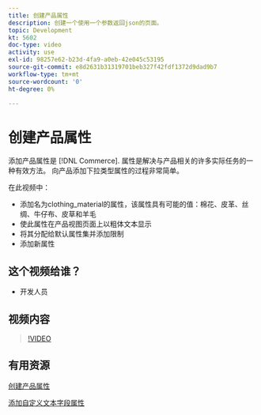 ```yaml
---
title: 创建产品属性
description: 创建一个使用一个参数返回json的页面。
topic: Development
kt: 5602
doc-type: video
activity: use
exl-id: 98257e62-b23d-4fa9-a0eb-42e045c53195
source-git-commit: e8d2631b31319701beb327f42fdf1372d9dad9b7
workflow-type: tm+mt
source-wordcount: '0'
ht-degree: 0%

---
```


# 创建产品属性

添加产品属性是 [!DNL Commerce]. 属性是解决与产品相关的许多实际任务的一种有效方法。 向产品添加下拉类型属性的过程非常简单。

在此视频中：

- 添加名为clothing_material的属性，该属性具有可能的值：棉花、皮革、丝绸、牛仔布、皮草和羊毛
- 使此属性在产品视图页面上以粗体文本显示
- 将其分配给默认属性集并添加限制
- 添加新属性

## 这个视频给谁？

- 开发人员

## 视频内容

>[!VIDEO](https://video.tv.adobe.com/v/35789?quality=12&learn=on)

## 有用资源

[创建产品属性](https://experienceleague.adobe.com/docs/commerce-learn/tutorials/backend-development/add-product-attribute.html)

[添加自定义文本字段属性](https://developer.adobe.com/commerce/php/tutorials/admin/custom-text-field-attribute/)

